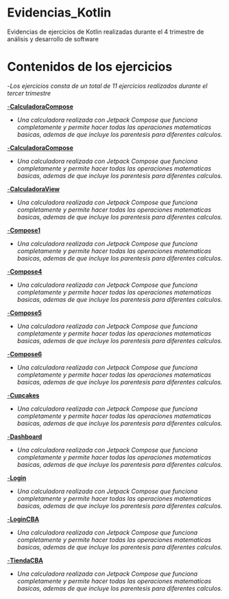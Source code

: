 # Evidencias_Kotlin
Evidencias de ejercicios de Kotlin realizadas durante el 4 trimestre de análisis y desarrollo de software

# Contenidos de los ejercicios
-*Los ejercicios consta de un total de 11 ejercicios realizados durante el tercer trimestre*

[-**CalculadoraCompose**]()

  * *Una calculadora realizada con Jetpack Compose que funciona completamente y permite hacer todas las operaciones matematicas basicas, ademas de que incluye los parentesis para diferentes calculos.*

[-**CalculadoraCompose**]()

  * *Una calculadora realizada con Jetpack Compose que funciona completamente y permite hacer todas las operaciones matematicas basicas, ademas de que incluye los parentesis para diferentes calculos.*
    
[-**CalculadoraView**]()

  * *Una calculadora realizada con Jetpack Compose que funciona completamente y permite hacer todas las operaciones matematicas basicas, ademas de que incluye los parentesis para diferentes calculos.*
    
[-**Compose1**]()

  * *Una calculadora realizada con Jetpack Compose que funciona completamente y permite hacer todas las operaciones matematicas basicas, ademas de que incluye los parentesis para diferentes calculos.*
    
[-**Compose4**]()

  * *Una calculadora realizada con Jetpack Compose que funciona completamente y permite hacer todas las operaciones matematicas basicas, ademas de que incluye los parentesis para diferentes calculos.*

[-**Compose5**]()

  * *Una calculadora realizada con Jetpack Compose que funciona completamente y permite hacer todas las operaciones matematicas basicas, ademas de que incluye los parentesis para diferentes calculos.*
    
[-**Compose6**]()

  * *Una calculadora realizada con Jetpack Compose que funciona completamente y permite hacer todas las operaciones matematicas basicas, ademas de que incluye los parentesis para diferentes calculos.*
    
[-**Cupcakes**]()

  * *Una calculadora realizada con Jetpack Compose que funciona completamente y permite hacer todas las operaciones matematicas basicas, ademas de que incluye los parentesis para diferentes calculos.*
    
[-**Dashboard**]()

  * *Una calculadora realizada con Jetpack Compose que funciona completamente y permite hacer todas las operaciones matematicas basicas, ademas de que incluye los parentesis para diferentes calculos.*
    
[-**Login**]()

  * *Una calculadora realizada con Jetpack Compose que funciona completamente y permite hacer todas las operaciones matematicas basicas, ademas de que incluye los parentesis para diferentes calculos.*
    
[-**LoginCBA**]()

  * *Una calculadora realizada con Jetpack Compose que funciona completamente y permite hacer todas las operaciones matematicas basicas, ademas de que incluye los parentesis para diferentes calculos.*
    
[-**TiendaCBA**]()

  * *Una calculadora realizada con Jetpack Compose que funciona completamente y permite hacer todas las operaciones matematicas basicas, ademas de que incluye los parentesis para diferentes calculos.*
